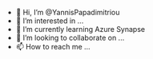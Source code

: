 - 👋 Hi, I’m @YannisPapadimitriou
- 👀 I’m interested in ...
- 🌱 I’m currently learning Azure Synapse
- 💞️ I’m looking to collaborate on ...
- 📫 How to reach me ...

<!---
YannisPapadimitriou/YannisPapadimitriou is a ✨ special ✨ repository because its `README.md` (this file) appears on your GitHub profile.
You can click the Preview link to take a look at your changes.
--->
